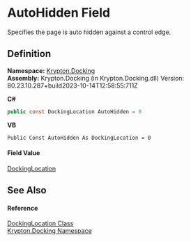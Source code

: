 # AutoHidden Field


Specifies the page is auto hidden against a control edge.



## Definition
**Namespace:** <a href="98399376-cf41-9454-4b4d-4fab2ca20bc7.md">Krypton.Docking</a>  
**Assembly:** Krypton.Docking (in Krypton.Docking.dll) Version: 80.23.10.287+build2023-10-14T12:58:55:711Z

**C#**
``` C#
public const DockingLocation AutoHidden = 0
```
**VB**
``` VB
Public Const AutoHidden As DockingLocation = 0
```



#### Field Value
<a href="f1d759b3-8cb2-f66d-b264-e821aa45637b.md">DockingLocation</a>

## See Also


#### Reference
<a href="f1d759b3-8cb2-f66d-b264-e821aa45637b.md">DockingLocation Class</a>  
<a href="98399376-cf41-9454-4b4d-4fab2ca20bc7.md">Krypton.Docking Namespace</a>  
